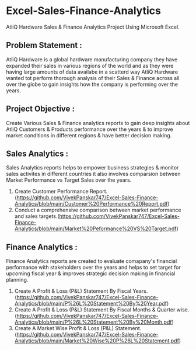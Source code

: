 # Excel-Sales-Finance-Analytics
AtliQ Hardware Sales & Finance Analytics Project Using Microsoft Excel.
## Problem Statement :
AtliQ Hardware is a  global hardware manufacturing company they have expanded their sales in various regions of the world and as they were having large amounts of data availabe in a scatterd way  AtliQ Hardware wanted tot perform thorough analysis of their Sales & Finance across all over the globe to gain insights how the company is performing over the years.
## Project Objective :
Create Various Sales & Finance analytics reports to gain deep insights about AtliQ Customers & Products performance over the years & to improve market conditions in different regions & have better decision making. 
## Sales Analytics :
Sales Analytics reports helps to empower business strategies & monitor sales activites in different countries it also involves comparsion between Market Performance  vs Target Sales over the years.
1) Create Customer Performance Report.(https://github.com/VivekPanskar747/Excel-Sales-Finance-Analytics/blob/main/Customer%20Performance%20Report.pdf)
2) Conduct a comprehensive comparison between market performance and sales targets.(https://github.com/VivekPanskar747/Excel-Sales-Finance-Analytics/blob/main/Market%20Peformance%20VS%20Target.pdf)
## Finance Analytics :
Finance Analytics reports are created to evaluate comapany's financial performance with stakeholders  over the years and helps to set target for upcoming fiscal year & improves strategic decision making in financial planning.
1) Create A Profit & Loss (P&L) Statement By Fiscal Years.(https://github.com/VivekPanskar747/Excel-Sales-Finance-Analytics/blob/main/P%26L%20Statement%20By%20Year.pdf)
2) Create A Profit & Loss (P&L) Statement By Fiscal Months & Quarter wise.(https://github.com/VivekPanskar747/Excel-Sales-Finance-Analytics/blob/main/P%26L%20Statement%20By%20Month.pdf)
3) Create A Market Wise Profit & Loss (P&L) Statement.(https://github.com/VivekPanskar747/Excel-Sales-Finance-Analytics/blob/main/Market%20Wise%20P%26L%20Statement.pdf)
